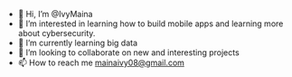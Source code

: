 - 👋 Hi, I’m @IvyMaina
- 👀 I’m interested in learning how to build mobile apps and learning more about cybersecurity.
- 🌱 I’m currently learning big data
- 💞️ I’m looking to collaborate on new and interesting projects
- 📫 How to reach me mainaivy08@gmail.com

<!---
IvyMaina/IvyMaina is a ✨ special ✨ repository because its `README.md` (this file) appears on your GitHub profile.
You can click the Preview link to take a look at your changes.
--->
